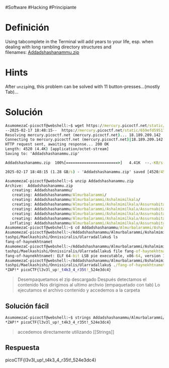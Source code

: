 #Software #Hacking #Principiante
# Definición
Using tabcomplete in the Terminal will add years to your life, esp. when dealing with long rambling directory structures and filenames: [Addadshashanammu.zip](https://mercury.picoctf.net/static/659efd595171e4c40378be6a2e9b7298/Addadshashanammu.zip)
# Hints
After `unzip`ing, this problem can be solved with 11 button-presses...(mostly Tab)...
# Solución

```cmd
AsumomezaC-picoctf@webshell:~$ wget https://mercury.picoctf.net/static/659efd595171e4c40378be6a2e9b7298/Addadshashanammu.zip
--2025-02-17 18:48:15--  https://mercury.picoctf.net/static/659efd595171e4c40378be6a2e9b7298/Addadshashanammu.zip
Resolving mercury.picoctf.net (mercury.picoctf.net)... 18.189.209.142
Connecting to mercury.picoctf.net (mercury.picoctf.net)|18.189.209.142|:443... connected.
HTTP request sent, awaiting response... 200 OK
Length: 4520 (4.4K) [application/octet-stream]
Saving to: 'Addadshashanammu.zip'

Addadshashanammu.zip  100%[=======================>]   4.41K  --.-KB/s    in 0s      

2025-02-17 18:48:15 (1.28 GB/s) - 'Addadshashanammu.zip' saved [4520/4520]

AsumomezaC-picoctf@webshell:~$ unzip Addadshashanammu.zip 
Archive:  Addadshashanammu.zip
   creating: Addadshashanammu/
   creating: Addadshashanammu/Almurbalarammi/
   creating: Addadshashanammu/Almurbalarammi/Ashalmimilkala/
   creating: Addadshashanammu/Almurbalarammi/Ashalmimilkala/Assurnabitashpi/
   creating: Addadshashanammu/Almurbalarammi/Ashalmimilkala/Assurnabitashpi/Maelkashishi/
   creating: Addadshashanammu/Almurbalarammi/Ashalmimilkala/Assurnabitashpi/Maelkashishi/Onnissiralis/
   creating: Addadshashanammu/Almurbalarammi/Ashalmimilkala/Assurnabitashpi/Maelkashishi/Onnissiralis/Ularradallaku/
  inflating: Addadshashanammu/Almurbalarammi/Ashalmimilkala/Assurnabitashpi/Maelkashishi/Onnissiralis/Ularradallaku/fang-of-haynekhtnamet  
AsumomezaC-picoctf@webshell:~$ cd Addadshashanammu/Almurbalarammi/Ashalmimilkala/Assurnabitashpi/Maelkashishi/Onnissiralis/Ularradallaku/
AsumomezaC-picoctf@webshell:~/Addadshashanammu/Almurbalarammi/Ashalmimilkala/Assurnabi
tashpi/Maelkashishi/Onnissiralis/Ularradallaku$ ls
fang-of-haynekhtnamet
AsumomezaC-picoctf@webshell:~/Addadshashanammu/Almurbalarammi/Ashalmimilkala/Assurnabi
tashpi/Maelkashishi/Onnissiralis/Ularradallaku$ file fang-of-haynekhtnamet 
fang-of-haynekhtnamet: ELF 64-bit LSB pie executable, x86-64, version 1 (SYSV), dynamically linked, interpreter /lib64/ld-linux-x86-64.so.2, for GNU/Linux 3.2.0, BuildID[sha1]=e34ce4e4ee2f7ce7fb251c8f5ab036da9882bc55, not stripped
AsumomezaC-picoctf@webshell:~/Addadshashanammu/Almurbalarammi/Ashalmimilkala/Assurnabi
tashpi/Maelkashishi/Onnissiralis/Ularradallaku$ ./fang-of-haynekhtnamet 
*ZAP!* picoCTF{l3v3l_up!_t4k3_4_r35t!_524e3dc4}
```

>Desempaquetamos el zip descargado
>Después detectamos el contenido
>Nos dirigimos al ultimo archvio (empaquetado con tab)
>Lo ejecutamos el archivo contenido y accedemos a la carpeta

## Solución fácil
```bash
AsumomezaC-picoctf@webshell:~$ strings Addadshashanammu/Almurbalarammi/Ashalmimilkala/Assurnabitashpi/Maelkashishi/Onnissiralis/Ularradallaku/fang-of-haynekhtnamet | grep pico
*ZAP!* picoCTF{l3v3l_up!_t4k3_4_r35t!_524e3dc4}
```
>accedemos directamente utilizando [[Strings]]
## Respuesta
picoCTF{l3v3l_up!_t4k3_4_r35t!_524e3dc4}